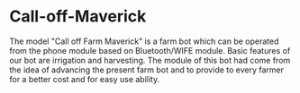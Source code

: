 # Call-off-Maverick
The model "Call off Farm Maverick" is a farm bot which can be operated from the phone module based on Bluetooth/WIFE module.  Basic features of our bot are irrigation and harvesting.  The module of this bot had come from the idea of advancing the present farm bot and to provide to every farmer for a better cost and for easy use ability. 
